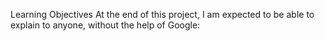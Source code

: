 Learning Objectives
At the end of this project, I am expected to be able to explain to anyone, without the help of Google:
